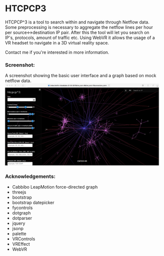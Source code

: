 # HTCPCP3
HTCPCP^3 is a tool to search within and navigate through Netflow data. Some preprocessing is necessary to aggregate the netflow lines per hour per source<->destination IP pair. After this the tool will let you search on IP's, protocols, amount of traffic etc. Using WebVR it allows the usage of a VR headset to navigate in a 3D virtual reality space.

Contact me if you're interested in more information.

### Screenshot:
A screenshot showing the basic user interface and a graph based on mock netflow data.
<img src="https://github.com/HyHend/HTCPCP3/blob/master/img/mock_data_screen.png" alt="Screenshot">

### Acknowledgements:
- Cabbibo LeapMotion force-directed graph
- threejs
- bootstrap
- bootstrap datepicker
- fycontrols
- dotgraph
- dotparser
- jquery
- jsonp
- palette
- VRControls
- VREffect
- WebVR